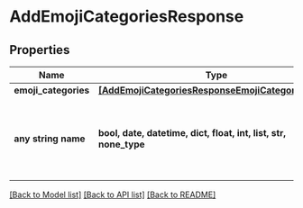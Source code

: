 # AddEmojiCategoriesResponse


## Properties
Name | Type | Description | Notes
------------ | ------------- | ------------- | -------------
**emoji_categories** | [**[AddEmojiCategoriesResponseEmojiCategoriesInner]**](AddEmojiCategoriesResponseEmojiCategoriesInner.md) |  | [optional] 
**any string name** | **bool, date, datetime, dict, float, int, list, str, none_type** | any string name can be used but the value must be the correct type | [optional]

[[Back to Model list]](../README.md#documentation-for-models) [[Back to API list]](../README.md#documentation-for-api-endpoints) [[Back to README]](../README.md)



